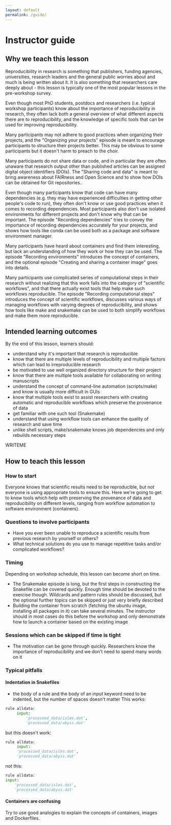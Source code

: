 ```yaml
---
layout: default
permalink: /guide/
---
```


# Instructor guide

## Why we teach this lesson

Reproducibility in research is something that publishers, funding agencies, universities,
research leaders and the general public worries about and much is being written about it.
It is also something that researchers care deeply about - this lesson is typically one of the 
most popular lessons in the pre-workshop survey.

Even though most PhD students, postdocs and researchers (i.e. typical workshop participants)
know about the importance of reproducibility in research, they often lack both a general 
overview of what different aspects there are to reproducibility, and the knowledge of 
specific tools that can be used for improving reproducibility.

Many participants may not adhere to good practices when organizing their projects, 
and the "Organizing your projects" episode is meant to encourage participants to 
structure their projects better. This may be obvious to some participants but it 
doesn't harm to preach to the choir.

Many participants do not share data or code, and in particular they are often 
unaware that research output other than published articles can be assigned 
digital object identifiers (DOIs). 
The "Sharing code and data" is meant to bring awareness about FAIRness and Open Science
and to show how DOIs can be obtained for Git repositories..

Even though many participants know that code can have many dependencies (e.g. they 
may have experienced difficulties in getting other people's code to run), they 
often don't know or use good practices when it comes to recording dependencies. 
Most participants also don't use isolated environments for different projects and 
don't know why that can be important.
The episode "Recording dependencies" tries to convey the importance of recording 
dependencies accurately for your projects, and shows how tools like conda can be 
used both as a package and software environment manager.

Many participants have heard about containers and find them interesting, but 
lack an understanding of how they work or how they can be used. The episode 
"Recording environments" introduces the concept of containers, and the optional 
episode "Creating and sharing a container image" goes into details.

Many participants use complicated series of computational steps in their research 
without realizing that this work falls into the category of "scientific workflows", 
and that there actually exist tools that help make such workflows reproducible.
The episode "Recording computational steps" introduces the concept of scientific 
workflows, discusses various ways of managing workflows with varying degrees of 
reproducibility, and shows how tools like make and snakemake can be used to 
both simplify workflows and make them more reproducible.

## Intended learning outcomes

By the end of this lesson, learners should:
- understand why it's important that research is reproducible
- know that there are multiple levels of reproducibility and multiple 
  factors which can lead to irreproducible research
- be motivated to use well organized directory structure for their project
- know that there are multiple tools available for collaborating on 
  writing manuscripts 
- understand the concept of command-line automation (scripts/make) 
  and know  is usually more difficult in GUIs
- know that multiple tools exist to assist researchers with creating automatic and reproducible workflows which preserve the provenance of data 
- get familiar with one such tool (Snakemake)
- understand that using workflow tools can enhance the quality of research and save time
- unlike shell scripts, make/snakemake knows job dependencies and only rebuilds necessary steps

WRITEME

## How to teach this lesson

### How to start

Everyone knows that scientific results need to be reproducible, but not everyone is using 
appropriate tools to ensure this. Here we're going to get to know tools which help with
preserving the provenance of data and reproducibility on different levels, ranging from
workflow automation to software environment (containers).


### Questions to involve participants

- Have you ever been unable to reproduce a scientific results from previous research by yourself or others?
- What technical solutions do you use to manage repetitive tasks and/or complicated workflows?

### Timing

Depending on workshop schedule, this lesson can become short on time. 
- The Snakemake episode is long, but the first steps in constructing the 
  Snakefile can be covered quickly. Enough time should be devoted to the exercise though. 
  Wildcards and pattern rules should be discussed, but the optional further topics can be skipped
  or just very briefly described
- Building the container from scratch (fetching the ubuntu image, installing all packages in it)
  can take several minutes. The instructor should in most cases do this before the workshop and 
  only demonstrate how to launch a container based on the existing image


### Sessions which can be skipped if time is tight

- The motivation can be gone through quickly. Researchers know the importance of
  reproducibility and we don't need to spend many words on it

### Typical pitfalls

#### Indentation in Snakefiles

- the body of a rule and the body of an input keyword need to be indented, but the number of spaces doesn't matter
This works:
```python
rule alldata:
     input:
         'processed_data/isles.dat',
         'processed_data/abyss.dat'
```
but this doesn't work:
```python
rule alldata:
     input:
     'processed_data/isles.dat',
     'processed_data/abyss.dat'
```
not this:
```python
rule alldata:
input:
    'processed_data/isles.dat',
    'processed_data/abyss.dat'
```

#### Containers are confusing

Try to use good analogies to explain the concepts of containers, 
images and Dockerfiles.
